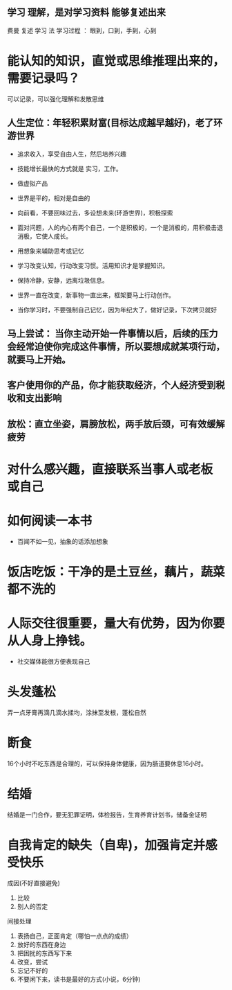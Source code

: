 ## 学习 理解，是对学习资料 能够复述出来

费曼 复述 学习 法
学习过程 ： 眼到，口到，手到，心到

# 能认知的知识，直觉或思维推理出来的，需要记录吗？

可以记录，可以强化理解和发散思维

## 人生定位：年轻积累财富(目标达成越早越好)，老了环游世界 

- 追求收入，享受自由人生，然后培养兴趣
- 技能增长最快的方式就是 实习，工作。
- 做虚拟产品
- 世界是平的，相对是自由的
- 向前看，不要回味过去，多设想未来(环游世界)，积极探索

- 面对问题，人的内心有两个自己，一个是积极的，一个是消极的，用积极击退消极，它使人成长。
- 用想象来辅助思考或记忆
- 学习改变认知，行动改变习惯。活用知识才是掌握知识。
- 保持冷静，安静，远离垃圾信息。
- 世界一直在改变，新事物一直出来，框架要马上行动创作。
- 当你学习时，不要强制自己记忆，因为年纪大了，做好记录，下次拷贝就好



## 马上尝试： 当你主动开始一件事情以后，后续的压力会经常迫使你完成这件事情，所以要想成就某项行动，就要马上开始。

## 客户使用你的产品，你才能获取经济，个人经济受到税收和支出影响
## 放松：直立坐姿，肩膀放松，两手放后颈，可有效缓解疲劳

# 对什么感兴趣，直接联系当事人或老板 或自己

# 如何阅读一本书

- 百闻不如一见，抽象的话添加想象


# 饭店吃饭：干净的是土豆丝，藕片，蔬菜都不洗的

# 人际交往很重要，量大有优势，因为你要从人身上挣钱。

- 社交媒体能很方便表现自己

# 头发蓬松 

弄一点牙膏再滴几滴水揉均，涂抹至发根，蓬松自然

# 断食

16个小时不吃东西是合理的，可以保持身体健康，因为肠道要休息16小时。

# 结婚

结婚是一门合作，要无犯罪证明，体检报告，生育养育计划书，储备金证明

# 自我肯定的缺失（自卑)，加强肯定并感受快乐

成因(不好直接避免)
1. 比较
2. 别人的否定

间接处理
1. 表扬自己，正面肯定（哪怕一点点的成绩）
2. 放好的东西在身边
3. 把困扰的东西写下来
4. 改变，尝试
5. 忘记不好的
6. 不要闲下来，读书是最好的方式(小说，6分钟)
